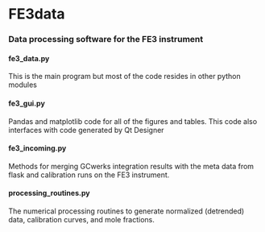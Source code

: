 # FE3data

<h3>Data processing software for the FE3 instrument</h3>

<h4>fe3_data.py</h4>
<p>This is the main program but most of the code resides in other python modules</p>

<h4>fe3_gui.py</h4>
<p>Pandas and matplotlib code for all of the figures and tables. This code also interfaces with
   code generated by Qt Designer</p>

<h4>fe3_incoming.py</h4>
<p>Methods for merging GCwerks integration results with the meta data from
flask and calibration runs on the FE3 instrument.</p>

<h4>processing_routines.py</h4>
<p>The numerical processing routines to generate normalized (detrended) data,
calibration curves, and mole fractions.</p>
